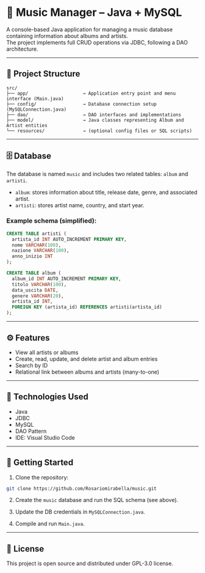 # 🎵 Music Manager – Java + MySQL

A console-based Java application for managing a music database containing information about albums and artists.  
The project implements full CRUD operations via JDBC, following a DAO architecture.

---

## 📁 Project Structure

```
src/
├── app/                    → Application entry point and menu interface (Main.java)
├── config/                 → Database connection setup (MySQLConnection.java)
├── dao/                    → DAO interfaces and implementations
├── model/                  → Java classes representing Album and Artist entities
└── resources/              → (optional config files or SQL scripts)
```

---

## 🗄️ Database

The database is named `music` and includes two related tables: `album` and `artisti`.

- `album`: stores information about title, release date, genre, and associated artist.
- `artisti`: stores artist name, country, and start year.

### Example schema (simplified):

```sql
CREATE TABLE artisti (
  artista_id INT AUTO_INCREMENT PRIMARY KEY,
  nome VARCHAR(100),
  nazione VARCHAR(100),
  anno_inizio INT
);

CREATE TABLE album (
  album_id INT AUTO_INCREMENT PRIMARY KEY,
  titolo VARCHAR(100),
  data_uscita DATE,
  genere VARCHAR(20),
  artista_id INT,
  FOREIGN KEY (artista_id) REFERENCES artisti(artista_id)
);
```

---

## ⚙️ Features

- View all artists or albums
- Create, read, update, and delete artist and album entries
- Search by ID
- Relational link between albums and artists (many-to-one)

---

## 🧰 Technologies Used

- Java
- JDBC
- MySQL
- DAO Pattern
- IDE: Visual Studio Code

---

## 🚀 Getting Started

1. Clone the repository:
```bash
git clone https://github.com/Rosariomirabella/music.git
```

2. Create the `music` database and run the SQL schema (see above).

3. Update the DB credentials in `MySQLConnection.java`.

4. Compile and run `Main.java`.

---

## 📄 License

This project is open source and distributed under GPL-3.0 license.
